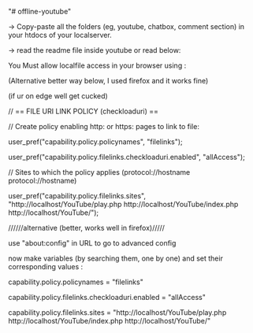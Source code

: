 "# offline-youtube" 

-> Copy-paste all the folders (eg, youtube, chatbox, comment section) in your htdocs of your localserver.

-> read the readme file inside youtube or read below:
 
You Must allow localfile access in your browser using : 

(Alternative better way below, I used firefox and it works fine)

(if ur on edge well get cucked)

// == FILE URI LINK POLICY (checkloaduri) ==

// Create policy enabling http: or https: pages to link to file:

user_pref("capability.policy.policynames", "filelinks");

user_pref("capability.policy.filelinks.checkloaduri.enabled", "allAccess");

// Sites to which the policy applies (protocol://hostname protocol://hostname)

user_pref("capability.policy.filelinks.sites", "http://localhost/YouTube/play.php http://localhost/YouTube/index.php http://localhost/YouTube/");



//////alternative (better, works well in firefox)/////

use "about:config" in URL to go to advanced config

now make variables (by searching them, one by one) and set their corresponding values :

capability.policy.policynames = "filelinks"

capability.policy.filelinks.checkloaduri.enabled = "allAccess"

capability.policy.filelinks.sites = "http://localhost/YouTube/play.php http://localhost/YouTube/index.php http://localhost/YouTube/"

